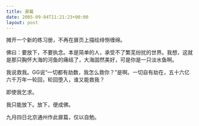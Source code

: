 ```yaml
---
title: 扉篇
date: 2005-09-04T11:21:23+00:00
layout: post
---
```

摊开一个新的练习册，不再在扉页上描绘绯恻缠绵。

佛曰：要放下，不要执念。本是简单的人，承受不了繁芜纷扰的世界。我想，这就是那只胸怀大海的河鱼的痛结了，大海固然美好，可是你是一只淡水鱼啊。

我说救我。GG说“一切都有劫数，我怎么救你？”是啊。一切自有劫在，五十六亿六千万年一轮回，轮回堕入，谁又能救我？

即使我乞求。

我只能放下。放下，便成佛。

九月四日北京通州作此扉篇，仅以自勉。
